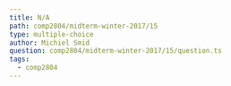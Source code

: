 ```yaml
---
title: N/A
path: comp2804/midterm-winter-2017/15
type: multiple-choice
author: Michiel Smid
question: comp2804/midterm-winter-2017/15/question.ts
tags:
  - comp2804
---
```

